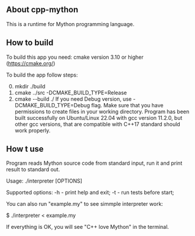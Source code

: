 About cpp-mython
----------------

This is a runtime for Mython programming language.

How to build
------------

To build this app you need:
cmake version 3.10 or higher (https://cmake.org/)

To build the app follow steps:

0. mkdir ./build
1. cmake ../src -DCMAKE_BUILD_TYPE=Release
2. cmake --build ./
If you need Debug version, use -DCMAKE_BUILD_TYPE=Debug flag.
Make sure that you have permissions to create files in your working
directory.
Program has been built successfully on Ubuntu/Linux 22.04 with
gcc version 11.2.0, but other gcc versions, that are compatible with C++17
standard should work properly.

How t use
---------

Program reads Mython source code from standard input, run it and print 
result to standard out.

Usage: ./interpreter [OPTIONS]

Supported options:
-h - print help and exit;
-t - run tests before start;

You can also run "example.my" to see simmple interpreter work:

$ ./interpreter < example.my

If everything is OK, you will see "C++ love Mython" in the terminal.

